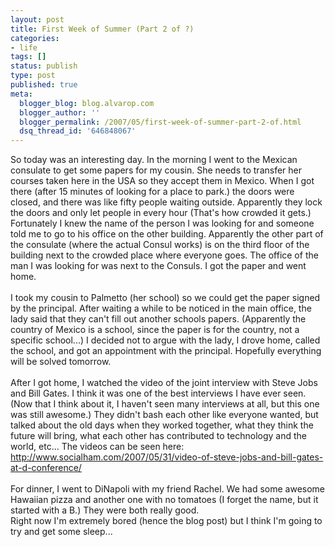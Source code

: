 ```yaml
---
layout: post
title: First Week of Summer (Part 2 of ?)
categories:
- life
tags: []
status: publish
type: post
published: true
meta:
  blogger_blog: blog.alvarop.com
  blogger_author: ''
  blogger_permalink: /2007/05/first-week-of-summer-part-2-of.html
  dsq_thread_id: '646848067'
---
```

So today was an interesting day. In the morning I went to the Mexican consulate to get some papers for my cousin. She needs to transfer her courses taken here in the USA so they accept them in Mexico. When I got there (after 15 minutes of looking for a place to park.) the doors were closed, and there was like fifty people waiting outside. Apparently they lock the doors and only let people in every hour (That's how crowded it gets.) Fortunately I knew the name of the person I was looking for and someone told me to go to his office on the other building. Apparently the other part of the consulate (where the actual Consul works) is on the third floor of the building next to the crowded place where everyone goes. The office of the man I was looking for was next to the Consuls. I got the paper and went home.<br /><br />I took my cousin to Palmetto (her school) so we could get the paper signed by the principal. After waiting a while to be noticed in the main office, the lady said that they can't fill out another schools papers. (Apparently the country of Mexico is a school, since the paper is for the country, not a specific school...) I decided not to argue with the lady, I drove home, called the school, and got an appointment with the principal. Hopefully everything will be solved tomorrow.<br /><br />After I got home, I watched the video of the joint interview with Steve Jobs and Bill Gates. I think it was one of the best interviews I have ever seen. (Now that I think about it, I haven't seen many interviews at all, but this one was still awesome.) They didn't bash each other like everyone wanted, but talked about the old days when they worked together, what they think the future will bring, what each other has contributed to technology and the world, etc... The videos can be seen here: <a href="http://www.socialham.com/2007/05/31/video-of-steve-jobs-and-bill-gates-at-d-conference/">http://www.socialham.com/2007/05/31/video-of-steve-jobs-and-bill-gates-at-d-conference/</a><br /><br />For dinner, I went to DiNapoli with my friend Rachel. We had some awesome Hawaiian pizza and another one with no tomatoes (I forget the name, but it started with a B.) They were both really good.<br />Right now I'm extremely bored (hence the blog post) but I think I'm going to try and get some sleep...
